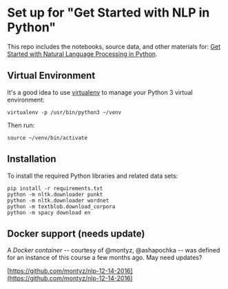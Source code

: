 # Set up for "Get Started with NLP in Python"

This repo includes the notebooks, source data, and other materials for:
[Get Started with Natural Language Processing in Python](https://www.safaribooksonline.com/live-training/courses/get-started-with-natural-language-processing-in-python/0636920065517/).


## Virtual Environment

It's a good idea to use [virtualenv](https://virtualenv.pypa.io/) to
manage your Python 3 virtual environment:
```
virtualenv -p /usr/bin/python3 ~/venv
```

Then run:
```
source ~/venv/bin/activate
```

## Installation

To install the required Python libraries and related data sets:
```
pip install -r requirements.txt
python -m nltk.downloader punkt
python -m nltk.downloader wordnet
python -m textblob.download_corpora
python -m spacy download en
```

## Docker support (needs update)

A *Docker container* -- courtesy of @montyz, @ashapochka -- was
defined for an instance of this course a few months ago. May need
updates?

[https://github.com/montyz/nlp-12-14-2016](https://github.com/montyz/nlp-12-14-2016)

